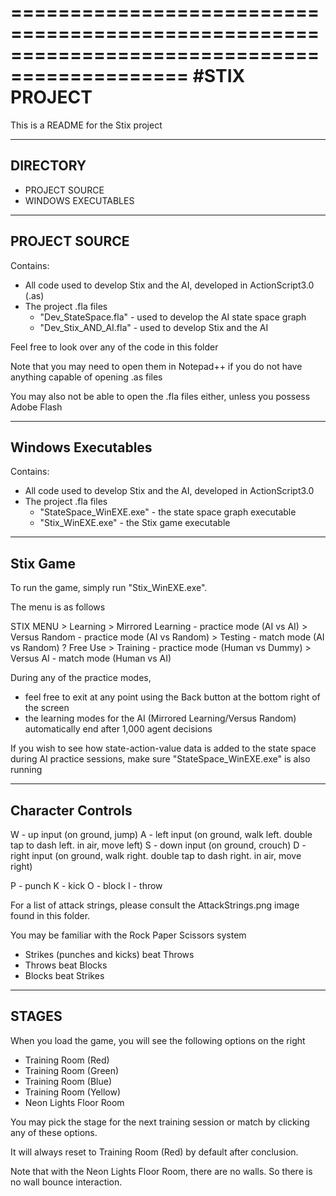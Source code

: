 =============================================================================================
#STIX PROJECT
=============================================================================================

This is a README for the Stix project

-------------------------------------------------------------------------------------------------------
DIRECTORY
-------------------------------------------------------------------------------------------------------

- PROJECT SOURCE
- WINDOWS EXECUTABLES

-------------------------------------------------------------------------------------------------------
PROJECT SOURCE
-------------------------------------------------------------------------------------------------------

Contains:
- All code used to develop Stix and the AI, developed in ActionScript3.0 (.as)
- The project .fla files
	- "Dev_StateSpace.fla"	- used to develop the AI state space graph
	- "Dev_Stix_AND_AI.fla"	- used to develop Stix and the AI

Feel free to look over any of the code in this folder

Note that you may need to open them in Notepad++ if you do not have anything capable 
of opening .as files

You may also not be able to open the .fla files either, unless you possess Adobe Flash

-------------------------------------------------------------------------------------------------------
Windows Executables
-------------------------------------------------------------------------------------------------------

Contains:
- All code used to develop Stix and the AI, developed in ActionScript3.0
- The project .fla files
	- "StateSpace_WinEXE.exe"	- the state space graph executable
	- "Stix_WinEXE.exe"		- the Stix game executable


-------------------------------------------------------------------------------------------------------
Stix Game
-------------------------------------------------------------------------------------------------------

To run the game, simply run "Stix_WinEXE.exe".

The menu is as follows

STIX MENU
	> Learning
		> Mirrored Learning 	- practice mode (AI vs AI)
		> Versus Random 	- practice mode (AI vs Random)
	> Testing 			- match mode (AI vs Random)
	? Free Use
		> Training 		- practice mode (Human vs Dummy)
		> Versus AI		- match mode (Human vs AI)

During any of the practice modes, 
- feel free to exit at any point using the Back button at the bottom right 
  of the screen
- the learning modes for the AI (Mirrored Learning/Versus Random) 
  automatically end after 1,000 agent decisions

If you wish to see how state-action-value data is added to the state space during 
AI practice sessions, make sure "StateSpace_WinEXE.exe" is also running

-------------------------------------------------------------------------------------------------------
Character Controls
-------------------------------------------------------------------------------------------------------

W - up input (on ground, jump)
A - left input (on ground, walk left. double tap to dash left. in air, move left)
S - down input (on ground, crouch)
D - right input (on ground, walk right. double tap to dash right. in air, move right)

P - punch
K - kick
O - block
I - throw

For a list of attack strings, please consult the AttackStrings.png image found in this folder.

You may be familiar with the Rock Paper Scissors system
- Strikes (punches and kicks) beat Throws
- Throws beat Blocks
- Blocks beat Strikes

-------------------------------------------------------------------------------------------------------
STAGES
-------------------------------------------------------------------------------------------------------

When you load the game, you will see the following options on the right

- Training Room (Red)
- Training Room (Green)
- Training Room (Blue)
- Training Room (Yellow)
- Neon Lights Floor Room

You may pick the stage for the next training session or match by clicking any of these options.

It will always reset to Training Room (Red) by default after conclusion.

Note that with the Neon Lights Floor Room, there are no walls. So there is no wall bounce interaction.
